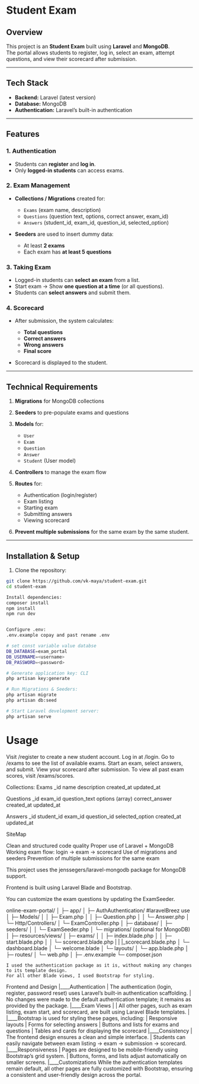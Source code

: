 # Student Exam

## Overview

This project is an **Student Exam** built using **Laravel** and **MongoDB**.  
The portal allows students to register, log in, select an exam, attempt questions, and view their scorecard after submission.

---

## Tech Stack

-   **Backend:** Laravel (latest version)
-   **Database:** MongoDB
-   **Authentication:** Laravel’s built-in authentication

---

## Features

### 1. Authentication

-   Students can **register** and **log in**.
-   Only **logged-in students** can access exams.

### 2. Exam Management

-   **Collections / Migrations** created for:

    -   `Exams` (exam name, description)
    -   `Questions` (question text, options, correct answer, exam_id)
    -   `Answers` (student_id, exam_id, question_id, selected_option)

-   **Seeders** are used to insert dummy data:
    -   At least **2 exams**
    -   Each exam has **at least 5 questions**

### 3. Taking Exam

-   Logged-in students can **select an exam** from a list.
-   Start exam → Show **one question at a time** (or all questions).
-   Students can **select answers** and submit them.

### 4. Scorecard

-   After submission, the system calculates:

    -   **Total questions**
    -   **Correct answers**
    -   **Wrong answers**
    -   **Final score**

-   Scorecard is displayed to the student.

---

## Technical Requirements

1. **Migrations** for MongoDB collections
2. **Seeders** to pre-populate exams and questions
3. **Models** for:
    - `User`
    - `Exam`
    - `Question`
    - `Answer`
    - `Student` (User model)
4. **Controllers** to manage the exam flow

5. **Routes** for:
    - Authentication (login/register)
    - Exam listing
    - Starting exam
    - Submitting answers
    - Viewing scorecard
6. **Prevent multiple submissions** for the same exam by the same student.

---

## Installation & Setup

1. Clone the repository:

```bash
git clone https://github.com/vk-maya/student-exam.git
cd student-exam

Install dependencies:
composer install
npm install
npm run dev


Configure .env:
.env.example copay and past rename .env

# set const variable value databse
DB_DATABASE=exam_portal
DB_USERNAME=<username>
DB_PASSWORD=<password>

# Generate application key: CLI
php artisan key:generate

# Run Migrations & Seeders:
php artisan migrate
php artisan db:seed

# Start Laravel development server:
php artisan serve
```

# Usage

Visit /register to create a new student account.
Log in at /login.
Go to /exams to see the list of available exams.
Start an exam, select answers, and submit.
View your scorecard after submission.
To view all past exam scores, visit /exams/scores.

<!-- Database Structure -->

Collections:
Exams
_id
name
description
created_at
updated_at

Questions
_id
exam_id
question_text
options (array)
correct_answer
created_at
updated_at

Answers
\_id
student_id
exam_id
question_id
selected_option
created_at
updated_at

<!-- Evaluation Criteria --> SiteMap

Clean and structured code quality
Proper use of Laravel + MongoDB
Working exam flow: login → exam → scorecard
Use of migrations and seeders
Prevention of multiple submissions for the same exam

<!-- Notes -->

This project uses the jenssegers/laravel-mongodb package for MongoDB support.

Frontend is built using Laravel Blade and Bootstrap.

You can customize the exam questions by updating the ExamSeeder.

online-exam-portal/
│
├─ app/
│ ├─ AuthAuthentication/ #laravelBreez use
│ ├─ Models/
│ │ ├─ Exam.php
│ │ ├─ Question.php
│ │ └─ Answer.php
│ └─ Http/Controllers/
│ └─ ExamController.php
│
├─ database/
│ ├─ seeders/
│ │ └─ ExamSeeder.php
│ └─ migrations/ (optional for MongoDB)
│
├─ resources/views/
│ ├─ exams/
│ │ ├─ index.blade.php
│ │ ├─ start.blade.php
│ │ └─ scorecard.blade.php
| | |_scorecard.blade.php
│ └─ dashboard.blade
│ └─ welcome.blade
│ └─ layouts/
│ └─ app.blade.php
│
├─ routes/
│ └─ web.php
│
├─ .env.example
└─ composer.json

<!-- Note: -->
    I used the authentication package as it is, without making any changes to its template design.
    For all other Blade views, I used Bootstrap for styling.

Frontend and Design
|____Authentication
|        The authentication (login, register, password reset) uses Laravel’s built-in authentication scaffolding.
|        No changes were made to the default authentication template; it remains as provided by the package. 
|____Exam Views
|    |    All other pages, such as exam listing, exam start, and scorecard, are built using Laravel Blade templates.
|    |____Bootstrap is used for styling these pages, including:
|            Responsive layouts
|            Forms for selecting answers
|            Buttons and lists for exams and questions
|            Tables and cards for displaying the scorecard
|____Consistency
|        The frontend design ensures a clean and simple interface.
|        Students can easily navigate between exam listing → exam → submission → scorecard.
|____Responsiveness
|        Pages are designed to be mobile-friendly using Bootstrap’s grid system.
|        Buttons, forms, and lists adjust automatically on smaller screens.
|____Customizations
        While the authentication templates remain default, all other pages are fully customized with Bootstrap, ensuring a consistent and user-friendly design across the portal.

